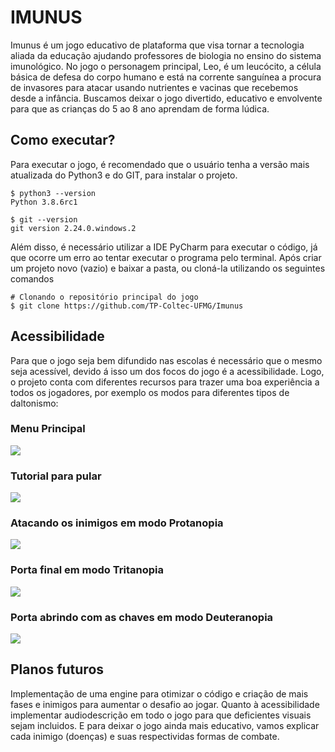 # IMUNUS
Imunus é um jogo educativo de plataforma que visa tornar a tecnologia aliada da educação ajudando professores de biologia no ensino do sistema imunológico. No jogo o personagem principal, Leo, é um leucócito, a célula básica de defesa do corpo humano e está na corrente sanguínea a procura de invasores para atacar usando nutrientes e vacinas que recebemos desde a infância. Buscamos deixar o jogo divertido, educativo e envolvente para que as crianças do 5 ao 8 ano aprendam de forma lúdica. 

## Como executar?
Para executar o jogo, é recomendado que o usuário tenha a versão mais atualizada do Python3 e do GIT, para instalar o projeto. 
```
$ python3 --version
Python 3.8.6rc1

$ git --version
git version 2.24.0.windows.2
``` 
Além disso, é necessário utilizar a IDE PyCharm para executar o código, já que ocorre um erro ao tentar executar o programa pelo terminal. Após criar um projeto novo (vazio) e baixar a pasta, ou cloná-la utilizando os seguintes comandos
```
# Clonando o repositório principal do jogo
$ git clone https://github.com/TP-Coltec-UFMG/Imunus
```

## Acessibilidade 
Para que o jogo seja bem difundido nas escolas é necessário que o mesmo seja acessível, devido á isso um dos focos do jogo é a acessibilidade. Logo, o projeto conta com diferentes recursos para trazer uma boa experiência a todos os jogadores, por exemplo os modos para diferentes tipos de daltonismo:

### Menu Principal

<img src = "https://github.com/TP-Coltec-UFMG/Imunus/blob/main/ImagensRead/menu.jpg">

### Tutorial para pular

<img src = "https://github.com/TP-Coltec-UFMG/Imunus/blob/main/ImagensRead/pulando.jpg">

### Atacando os inimigos em modo Protanopia

<img src = "https://github.com/TP-Coltec-UFMG/Imunus/blob/main/ImagensRead/atacando_protanotopia.jpg">

### Porta final em modo Tritanopia

<img src = "https://github.com/TP-Coltec-UFMG/Imunus/blob/main/ImagensRead/inimigos_tritanotopia.jpg">

### Porta abrindo com as chaves em modo Deuteranopia

<img src = "https://github.com/TP-Coltec-UFMG/Imunus/blob/main/ImagensRead/porta_deuteronopia.jpg">

## Planos futuros

Implementação de uma engine para otimizar o código e criação de mais fases e inimigos para aumentar o desafio ao jogar. Quanto à acessibilidade implementar audiodescrição em todo o jogo para que deficientes visuais sejam incluidos. E para deixar o jogo ainda mais educativo, vamos explicar cada inimigo (doenças) e suas respectividas formas de combate.

